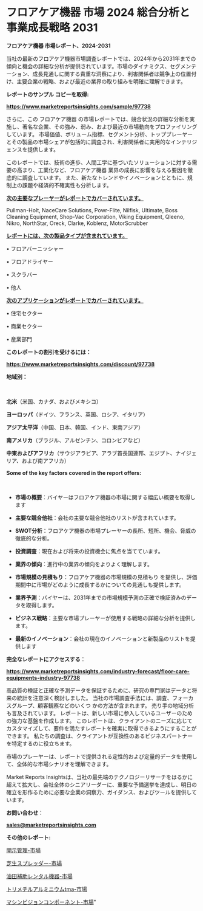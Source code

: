# フロアケア機器 市場 2024 総合分析と事業成長戦略 2031

<strong>フロアケア機器 市場レポート、2024-2031</strong>

当社の最新のフロアケア機器市場調査レポートでは、2024年から2031年までの傾向と機会の詳細な分析が提供されています。市場のダイナミクス、セグメンテーション、成長見通しに関する貴重な洞察により、利害関係者は競争上の位置付け、主要企業の戦略、および最近の業界の取り組みを明確に理解できます。



<strong>レポートのサンプル コピーを取得:</strong> <a href=https://www.marketreportsinsights.com/sample/97738>

<strong><u>https://www.marketreportsinsights.com/sample/97738</u></strong></a>

さらに、この フロアケア機器 の市場レポートでは、競合状況の詳細な分析を実施し、著名な企業、その強み、弱み、および最近の市場動向をプロファイリングしています。 市場価値、ボリューム指標、セグメント分析、トッププレーヤーとその製品の市場シェアが包括的に調査され、利害関係者に実用的なインテリジェンスを提供します。

このレポートでは、技術の進歩、人間工学に基づいたソリューションに対する需要の高まり、工業化など、フロアケア機器 業界の成長に影響を与える要因を徹底的に調査しています。 また、新たなトレンドやイノベーションとともに、規制上の課題や経済的不確実性も分析します。



<strong><u>次の主要なプレーヤーがレポートでカバーされています。</u></strong>

Pullman-Holt, NaceCare Solutions, Powr-Flite, Nilfisk, Ultimate, Boss Cleaning Equipment, Shop-Vac Corporation, Viking Equipment, Qleeno, Nikro, NorthStar, Oreck, Clarke, Koblenz, MotorScrubber



<strong><u><b>レポートには、次の製品タイプが含まれています。</b></u></strong>

• フロアバーニッシャー

• フロアドライヤー

• スクラバー

• 他人



<strong><u><b>次のアプリケーションがレポートでカバーされています。</b></u></strong>

• 住宅セクター

• 商業セクター

• 産業部門



<strong><b>このレポートの割引を受けるには：</b></strong>

<a href=https://www.marketreportsinsights.com/discount/97738>

<strong><u>https://www.marketreportsinsights.com/discount/97738</u></strong></a>



<strong>地域別：</strong>

<strong> </strong>



<strong>北米</strong>（米国、カナダ、およびメキシコ）



<strong>ヨーロッパ</strong>（ドイツ、フランス、英国、ロシア、イタリア）



<strong>アジア太平洋</strong>（中国、日本、韓国、インド、東南アジア）



<strong>南アメリカ</strong>（ブラジル、アルゼンチン、コロンビアなど）



<strong>中東およびアフリカ</strong>（サウジアラビア、アラブ首長国連邦、エジプト、ナイジェリア、および南アフリカ）



<strong>Some of the key factors covered in the report offers:</strong>

<strong> </strong>
<ul>
  <li>

<strong>市場の概要</strong>：バイヤーはフロアケア機器の市場に関する幅広い概要を取得します</li>
  <li>

<strong>主要な競合他社</strong>：会社の主要な競合他社のリストが含まれています。</li>
  <li>

<strong>SWOT分析</strong>：フロアケア機器の市場プレーヤーの長所、短所、機会、脅威の徹底的な分析。</li>
  <li>

<strong>投資調査</strong>：現在および将来の投資機会に焦点を当てています。</li>
  <li>

<strong>業界の傾向</strong>：進行中の業界の傾向をよりよく理解します。</li>
  <li>

<strong>市場規模の見積もり</strong>：フロアケア機器の市場規模の見積もり を提供し、評価期間中に市場がどのように成長するかについての見通しも提供します。</li>
  <li>

<strong>業界予測</strong>：バイヤーは、2031年までの市場規模予測の正確で検証済みのデータを取得します。</li>
  <li>

<strong>ビジネス戦略</strong>：主要な市場プレーヤーが使用する戦略の詳細な分析を提供します。</li>
  <li>

<strong>最新のイノベーション</strong>：会社の現在のイノベーションと新製品のリストを提供します</li>
</ul>


<strong>完全なレポートにアクセスする</strong>：

<a href=https://www.marketreportsinsights.com/industry-forecast/floor-care-equipments-industry-97738>

<strong><u>https://www.marketreportsinsights.com/industry-forecast/floor-care-equipments-industry-97738</u></strong></a>

高品質の検証と正確な予測データを保証するために、研究の専門家はデータと将来の統計を注意深く検討しました。 当社の市場調査手法には、調査、フォーカスグループ、顧客観察などのいくつ かの方法が含まれます。 売り手の地域分析も言及されています。 レポートは、新しい市場に参入しているユーザーのための強力な基盤を作成します。 このレポートは、クライアントのニーズに応じてカスタマイズして、要件を満たすレポートを確実に取得できるようにすることができます。 私たちの調査は、クライアントが互換性のあるビジネスパートナーを特定するのに役立ちます。

市場のプレーヤーは、レポートで提供される定性的および定量的データを使用して、全体的な市場シナリオを理解できます。

Market Reports Insightsは、当社の最先端のテクノロジーリサーチをはるかに超えて拡大し、会社全体のシニアリーダーに、重要な予備選挙を達成し、明日の確立を形作るために必要な企業の洞察力、ガイダンス、およびツールを提供しています。



<strong><b>お問い合わせ</b></strong>：

<a href=mailto:sales@marketreportsinsights.com>

<strong><u>sales@marketreportsinsights.com</u></strong></a>



<strong>その他のレポート:</strong>

<a href=https://www.linkedin.com/pulse/開示管理-市場-2030-年までの需要に焦点を当てた-2023-年調査レポート-fv0of/>開示管理-市場</a>

<a href=https://www.linkedin.com/pulse/芝生スプレッダー-市場-2023-年のダイナミクスとビジネストレンド-2030-pr-news-hub-mndtf/>芝生スプレッダー-市場</a>

<a href=https://www.linkedin.com/pulse/油田補助レンタル機器-市場-2023-収益と成長ドライバー-2030-ubwzf/>油田補助レンタル機器-市場</a>

<a href=https://www.linkedin.com/pulse/トリメチルアルミニウムtma-市場-2023-最新の-cagr-および成長分析-2030-csqdf/>トリメチルアルミニウムtma-市場</a>

<a href=https://www.linkedin.com/pulse/マシンビジョンコンポーネント-市場-2023-競争分析と事業成長-2030-il34f/>マシンビジョンコンポーネント-市場</a>"

